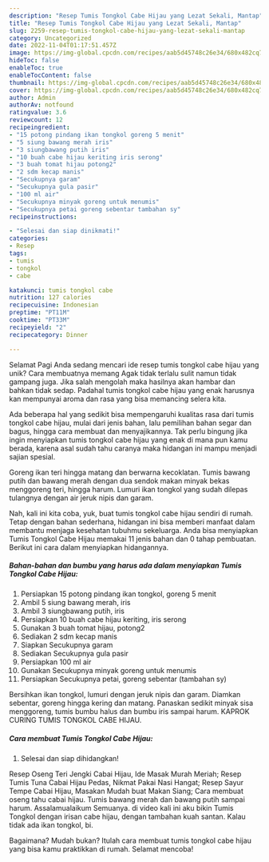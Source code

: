 ```yaml
---
description: "Resep Tumis Tongkol Cabe Hijau yang Lezat Sekali, Mantap"
title: "Resep Tumis Tongkol Cabe Hijau yang Lezat Sekali, Mantap"
slug: 2259-resep-tumis-tongkol-cabe-hijau-yang-lezat-sekali-mantap
category: Uncategorized
date: 2022-11-04T01:17:51.457Z
image: https://img-global.cpcdn.com/recipes/aab5d45748c26e34/680x482cq70/tumis-tongkol-cabe-hijau-foto-resep-utama.jpg
hideToc: false
enableToc: true
enableTocContent: false
thumbnail: https://img-global.cpcdn.com/recipes/aab5d45748c26e34/680x482cq70/tumis-tongkol-cabe-hijau-foto-resep-utama.jpg
cover: https://img-global.cpcdn.com/recipes/aab5d45748c26e34/680x482cq70/tumis-tongkol-cabe-hijau-foto-resep-utama.jpg
author: Admin
authorAv: notfound
ratingvalue: 3.6
reviewcount: 12
recipeingredient:
- "15 potong pindang ikan tongkol goreng 5 menit"
- "5 siung bawang merah iris"
- "3 siungbawang putih iris"
- "10 buah cabe hijau keriting iris serong"
- "3 buah tomat hijau potong2"
- "2 sdm kecap manis"
- "Secukupnya garam"
- "Secukupnya gula pasir"
- "100 ml air"
- "Secukupnya minyak goreng untuk menumis"
- "Secukupnya petai goreng sebentar tambahan sy"
recipeinstructions:

- "Selesai dan siap dinikmati!"
categories:
- Resep
tags:
- tumis
- tongkol
- cabe

katakunci: tumis tongkol cabe 
nutrition: 127 calories
recipecuisine: Indonesian
preptime: "PT11M"
cooktime: "PT33M"
recipeyield: "2"
recipecategory: Dinner

---
```



Selamat Pagi Anda sedang mencari ide resep tumis tongkol cabe hijau yang unik? Cara membuatnya memang Agak tidak terlalu sulit namun tidak gampang juga. Jika salah mengolah maka hasilnya akan hambar dan bahkan tidak sedap. Padahal tumis tongkol cabe hijau yang enak harusnya kan mempunyai aroma dan rasa yang bisa memancing selera kita.


Ada beberapa hal yang sedikit bisa mempengaruhi kualitas rasa dari tumis tongkol cabe hijau, mulai dari jenis bahan, lalu pemilihan bahan segar dan bagus, hingga cara membuat dan menyajikannya. Tak perlu bingung jika ingin menyiapkan tumis tongkol cabe hijau yang enak di mana pun kamu berada, karena asal sudah tahu caranya maka hidangan ini mampu menjadi sajian spesial.

Goreng ikan teri hingga matang dan berwarna kecoklatan. Tumis bawang putih dan bawang merah dengan dua sendok makan minyak bekas menggoreng teri, hingga harum. Lumuri ikan tongkol yang sudah dilepas tulangnya dengan air jeruk nipis dan garam.


Nah, kali ini kita coba, yuk, buat tumis tongkol cabe hijau sendiri di rumah. Tetap dengan bahan sederhana, hidangan ini bisa memberi manfaat dalam membantu menjaga kesehatan tubuhmu sekeluarga. Anda bisa menyiapkan Tumis Tongkol Cabe Hijau memakai 11 jenis bahan dan 0 tahap pembuatan. Berikut ini cara dalam menyiapkan hidangannya.

<!--inarticleads1-->

##### Bahan-bahan dan bumbu yang harus ada dalam menyiapkan Tumis Tongkol Cabe Hijau:

1. Persiapkan 15 potong pindang ikan tongkol, goreng 5 menit
1. Ambil 5 siung bawang merah, iris
1. Ambil 3 siungbawang putih, iris
1. Persiapkan 10 buah cabe hijau keriting, iris serong
1. Gunakan 3 buah tomat hijau, potong2
1. Sediakan 2 sdm kecap manis
1. Siapkan Secukupnya garam
1. Sediakan Secukupnya gula pasir
1. Persiapkan 100 ml air
1. Gunakan Secukupnya minyak goreng untuk menumis
1. Persiapkan Secukupnya petai, goreng sebentar (tambahan sy)


Bersihkan ikan tongkol, lumuri dengan jeruk nipis dan garam. Diamkan sebentar, goreng hingga kering dan matang. Panaskan sedikit minyak sisa menggoreng, tumis bumbu halus dan bumbu iris sampai harum. KAPROK CURING TUMIS TONGKOL CABE HIJAU. 

<!--inarticleads2-->

##### Cara membuat Tumis Tongkol Cabe Hijau:


1. Selesai dan siap dihidangkan!

Resep Oseng Teri Jengki Cabai Hijau, Ide Masak Murah Meriah; Resep Tumis Tuna Cabai Hijau Pedas, Nikmat Pakai Nasi Hangat; Resep Sayur Tempe Cabai Hijau, Masakan Mudah buat Makan Siang; Cara membuat oseng tahu cabai hijau. Tumis bawang merah dan bawang putih sampai harum. Assalamualaikum Semuanya. di video kali ini aku bikin Tumis Tongkol dengan irisan cabe hijau, dengan tambahan kuah santan. Kalau tidak ada ikan tongkol, bi. 

Bagaimana? Mudah bukan? Itulah cara membuat tumis tongkol cabe hijau yang bisa kamu praktikkan di rumah. Selamat mencoba!
